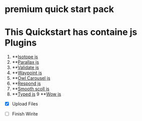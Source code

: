 # premium quick start pack
# This Quickstart has containe js Plugins

1. **[Isotope js](https://github.com/metafizzy/isotope)
2. **[Parallax js](https://github.com/pixelcog/parallax.js/)
3. **[Validate js](https://github.com/ansman/validate.js/)
4. **[Waypoint js](https://github.com/imakewebthings/waypoints)
5. **[Owl Carousel js](https://github.com/OwlCarousel2/OwlCarousel2)
6. **[Respond js](https://github.com/scottjehl/Respond)
7. **[Smooth scoll js](https://github.com/cferdinandi/smooth-scroll)
8. **[Typed js](https://github.com/mattboldt/typed.js/)
9  **[Wow js](https://github.com/matthieua/WOW)


- [x] Upload Files
- [ ] Finish Wirite 

